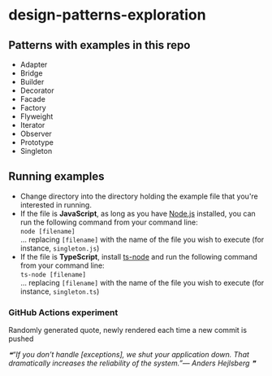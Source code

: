 # design-patterns-exploration

## Patterns with examples in this repo
- Adapter
- Bridge
- Builder
- Decorator
- Facade
- Factory
- Flyweight
- Iterator
- Observer
- Prototype
- Singleton

## Running examples
- Change directory into the directory holding the example file that you're interested in running. 
- If the file is **JavaScript**, as long as you have [Node.js](https://nodejs.org/en/) installed, you can run the following command from your command line:  
`node [filename]`  
... replacing `[filename]` with the name of the file you wish to execute (for instance, `singleton.js`)
- If the file is **TypeScript**, install [ts-node](https://www.npmjs.com/package/ts-node) and run the following command from your command line:  
`ts-node [filename]`  
... replacing `[filename]` with the name of the file you wish to execute (for instance, `singleton.ts`)


### GitHub Actions experiment
Randomly generated quote, newly rendered each time a new commit is pushed
<!--STARTS_HERE_QUOTE_README-->
<i>❝“If you don’t handle [exceptions], we shut your application down.  That dramatically increases the reliability of the system.”— Anders Hejlsberg   ❞</i>
<!--ENDS_HERE_QUOTE_README-->

<!-- test -->